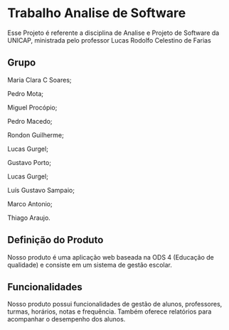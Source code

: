 # Trabalho Analise de Software
Esse Projeto é referente a disciplina de Analise e Projeto de Software da UNICAP, ministrada pelo professor Lucas Rodolfo Celestino de Farias

## Grupo
Maria Clara C Soares;

Pedro Mota;

Miguel Procópio;

Pedro Macedo;

Rondon Guilherme;

Lucas Gurgel;

Gustavo Porto;

Lucas Gurgel;

Luís Gustavo Sampaio;

Marco Antonio;

Thiago Araujo.

## Definição do Produto
Nosso produto é uma aplicação web baseada na ODS 4 (Educação de qualidade) e consiste em um sistema de gestão escolar.

## Funcionalidades
Nosso produto possui funcionalidades de gestão de alunos, professores, turmas, horários, notas e frequência. Também oferece relatórios para acompanhar o desempenho dos alunos.
